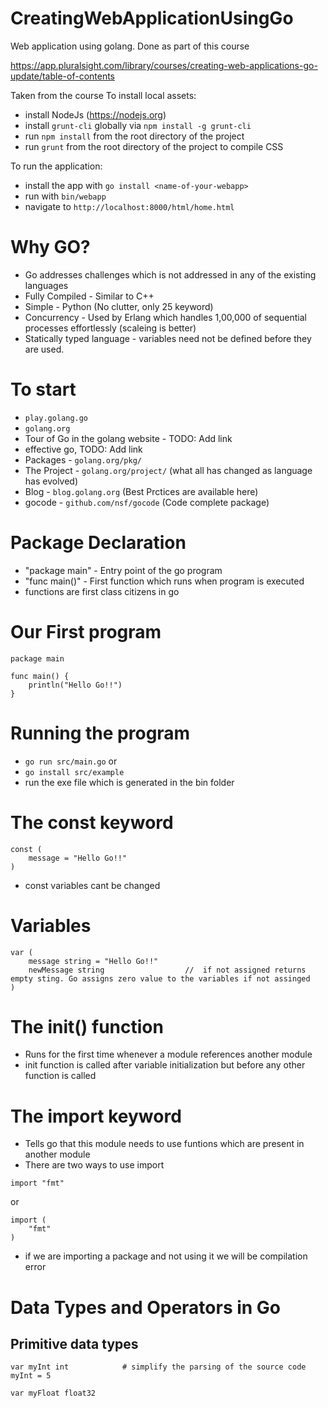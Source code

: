 # CreatingWebApplicationUsingGo
Web application using golang. Done as part of this course 

https://app.pluralsight.com/library/courses/creating-web-applications-go-update/table-of-contents

Taken from the course
To install local assets:

* install NodeJs (https://nodejs.org)
* install `grunt-cli` globally via `npm install -g grunt-cli`
* run `npm install` from the root directory of the project
* run `grunt` from the root directory of the project to compile CSS

To run the application:
* install the app with `go install <name-of-your-webapp>`
* run with `bin/webapp`
* navigate to `http://localhost:8000/html/home.html`


# Why GO?
* Go addresses challenges which is not addressed in any of the existing languages
* Fully Compiled - Similar to C++
* Simple - Python (No clutter, only 25 keyword)
* Concurrency - Used by Erlang which handles 1,00,000 of sequential processes effortlessly (scaleing is better)
* Statically typed language - variables need not be defined before they are used. 

# To start
* `play.golang.go`
* `golang.org`
* Tour of Go in the golang website - TODO: Add link
* effective go, TODO: Add link
* Packages - `golang.org/pkg/`
* The Project - `golang.org/project/` (what all has changed as language has evolved)
* Blog - `blog.golang.org` (Best Prctices are available here)
* gocode - `github.com/nsf/gocode` (Code complete package)

# Package Declaration 

* "package main" - Entry point of the go program
* "func main()" - First function which runs when program is executed
* functions are first class citizens in go

# Our First program

```
package main

func main() {
    println("Hello Go!!")
}

```
# Running the program
* `go run src/main.go`
or
* `go install src/example`
* run the exe file which is generated in the bin folder

# The const keyword 
```
const (
    message = "Hello Go!!"
)
```

* const variables cant be changed

# Variables
```
var (
    message string = "Hello Go!!"
    newMessage string                  //  if not assigned returns empty sting. Go assigns zero value to the variables if not assinged
)
```


# The init() function

* Runs for the first time whenever a module references another module
* init function is called after variable initialization but before any other function is called

# The import keyword 

* Tells go that this module needs to use funtions which are present in another module
* There are two ways to use import

```
import "fmt"
```

or

```
import (
    "fmt"
)
```

* if we are importing a package and not using it we will be compilation error

# Data Types and Operators in Go

## Primitive data types

```
var myInt int            # simplify the parsing of the source code
myInt = 5

var myFloat float32

```







